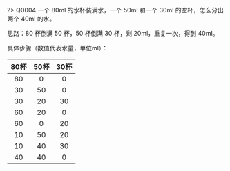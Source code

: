 ?> Q0004 一个 80ml 的水杯装满水，一个 50ml 和一个 30ml 的空杯，怎么分出两个 40ml 的水。

思路：80 杯倒满 50 杯，50 杯倒满 30 杯，剩 20ml，重复一次，得到 40ml。

具体步骤（数值代表水量，单位ml）：

| 80杯 | 50杯 | 30杯 |
|:-:|:-:|:-:|
| 80 | 0 | 0 |
| 30 | 50 | 0 |
| 30 | 20 | 30 |
| 60 | 20 | 0 |
| 60 | 0 | 20 |
| 10 | 50 | 20 |
| 10 | 40 | 30 |
| 40 | 40 | 0 |


